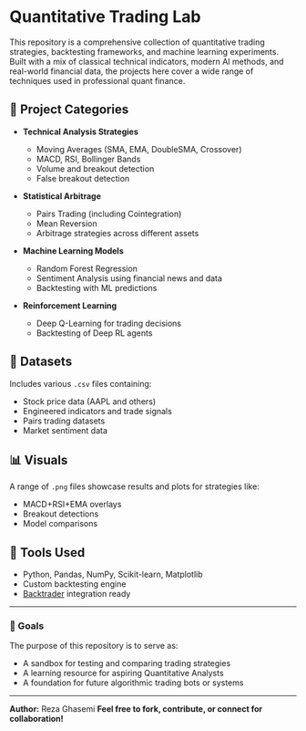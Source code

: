 # Quantitative Trading Lab 

This repository is a comprehensive collection of quantitative trading strategies, backtesting frameworks, and machine learning experiments. Built with a mix of classical technical indicators, modern AI methods, and real-world financial data, the projects here cover a wide range of techniques used in professional quant finance.

## 📂 Project Categories

- **Technical Analysis Strategies**
  - Moving Averages (SMA, EMA, DoubleSMA, Crossover)
  - MACD, RSI, Bollinger Bands
  - Volume and breakout detection
  - False breakout detection

- **Statistical Arbitrage**
  - Pairs Trading (including Cointegration)
  - Mean Reversion
  - Arbitrage strategies across different assets

- **Machine Learning Models**
  - Random Forest Regression
  - Sentiment Analysis using financial news and data
  - Backtesting with ML predictions

- **Reinforcement Learning**
  - Deep Q-Learning for trading decisions
  - Backtesting of Deep RL agents

## 🧪 Datasets
Includes various `.csv` files containing:
- Stock price data (AAPL and others)
- Engineered indicators and trade signals
- Pairs trading datasets
- Market sentiment data

## 📊 Visuals
A range of `.png` files showcase results and plots for strategies like:
- MACD+RSI+EMA overlays
- Breakout detections
- Model comparisons

## 🚀 Tools Used
- Python, Pandas, NumPy, Scikit-learn, Matplotlib
- Custom backtesting engine
- [Backtrader](https://www.backtrader.com/) integration ready

---

### 🤖 Goals
The purpose of this repository is to serve as:
- A sandbox for testing and comparing trading strategies
- A learning resource for aspiring Quantitative Analysts
- A foundation for future algorithmic trading bots or systems

---

**Author:** Reza  Ghasemi
**Feel free to fork, contribute, or connect for collaboration!**
